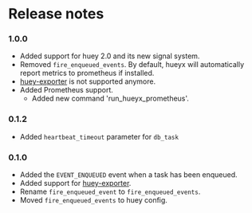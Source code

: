 # Release notes

### 1.0.0
- Added support for huey 2.0 and its new signal system.
- Removed `fire_enqueued_events`. By default, hueyx will automatically report metrics to prometheus if installed.
- [huey-exporter](https://github.com/APGSGA/huey-exporter) is not supported anymore.
- Added Prometheus support.
    - Added new command 'run_hueyx_prometheus'.

### 0.1.2
- Added `heartbeat_timeout` parameter for `db_task`

### 0.1.0

- Added the `EVENT_ENQUEUED` event when a task has been enqueued.
- Added support for [huey-exporter](https://github.com/APGSGA/huey-exporter).
- Rename `fire_enqueued_event` to `fire_enqueued_events`.
- Moved `fire_enqueued_events` to huey config.